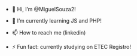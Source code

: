 - 👋 Hi, I’m @MiguelSouza2!


- 🌱 I’m currently learning JS and PHP!

- 📫 How to reach me (linkedin)


-   ⚡ Fun fact: currently studying on ETEC Registro!

<!---
MiguelSouza2/MiguelSouza2 is a ✨ special ✨ repository because its `README.md` (this file) appears on your GitHub profile.
You can click the Preview link to take a look at your changes.
--->
